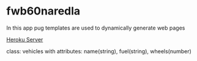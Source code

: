 # fwb60naredla

In this app pug templates are used to dynamically generate web pages

[Heroku Server](https://db60naredla.herokuapp.com/)

class: vehicles with attributes: name(string), fuel(string), wheels(number)
